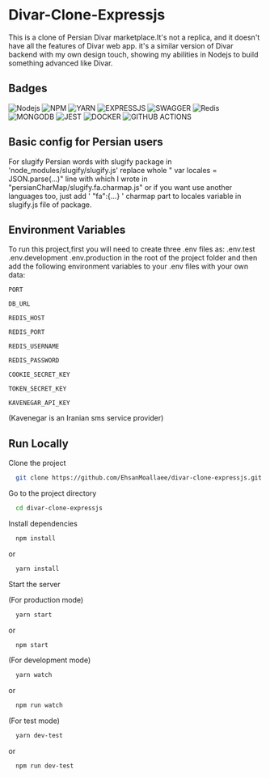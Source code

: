 # Divar-Clone-Expressjs

This is a clone of Persian Divar marketplace.It's not a replica, and it doesn't have all the features of Divar web app. it's a similar version of Divar backend with my own design touch, showing my abilities in Nodejs to build something advanced like Divar.

## Badges

![Nodejs](https://img.shields.io/badge/Node%20js-339933?style=for-the-badge&logo=nodedotjs&logoColor=white)
![NPM](https://img.shields.io/badge/npm-CB3837?style=for-the-badge&logo=npm&logoColor=white)
![YARN](https://img.shields.io/badge/Yarn-2C8EBB?style=for-the-badge&logo=yarn&logoColor=white)
![EXPRESSJS](https://img.shields.io/badge/Express%20js-000000?style=for-the-badge&logo=express&logoColor=white)
![SWAGGER](https://img.shields.io/badge/Swagger-85EA2D?style=for-the-badge&logo=Swagger&logoColor=white)
![Redis](https://img.shields.io/badge/redis-%23DD0031.svg?&style=for-the-badge&logo=redis&logoColor=white)
![MONGODB](https://img.shields.io/badge/MongoDB-4EA94B?style=for-the-badge&logo=mongodb&logoColor=white)
![JEST](https://img.shields.io/badge/Jest-C21325?style=for-the-badge&logo=jest&logoColor=white)
![DOCKER](https://img.shields.io/badge/Docker-2CA5E0?style=for-the-badge&logo=docker&logoColor=white)
![GITHUB ACTIONS](https://img.shields.io/badge/GitHub_Actions-2088FF?style=for-the-badge&logo=github-actions&logoColor=white)

## Basic config for Persian users

For slugify Persian words with slugify package in 'node_modules/slugify/slugify.js' replace whole " var locales = JSON.parse(...)" line with which I wrote in "persianCharMap/slugify.fa.charmap.js" or if you want use another languages too, just add ' "fa":{...} ' charmap part to locales variable in slugify.js file of package.

## Environment Variables

To run this project,first you will need to create three .env files as:
.env.test
.env.development
.env.production
in the root of the project folder and then add the following environment variables to your .env files with your own data:

`PORT`

`DB_URL`

`REDIS_HOST`

`REDIS_PORT`

`REDIS_USERNAME`

`REDIS_PASSWORD`

`COOKIE_SECRET_KEY`

`TOKEN_SECRET_KEY`

`KAVENEGAR_API_KEY`

(Kavenegar is an Iranian sms service provider)

## Run Locally

Clone the project

```bash
  git clone https://github.com/EhsanMoallaee/divar-clone-expressjs.git
```

Go to the project directory

```bash
  cd divar-clone-expressjs
```

Install dependencies

```bash
  npm install
```

or

```bash
  yarn install
```

Start the server

(For production mode)

```bash
  yarn start
```

or

```bash
  npm start
```

(For development mode)

```bash
  yarn watch
```

or

```bash
  npm run watch
```

(For test mode)

```bash
  yarn dev-test
```

or

```bash
  npm run dev-test
```
